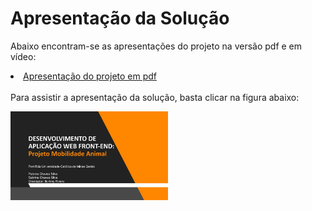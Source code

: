 # Apresentação da Solução
Abaixo encontram-se as apresentações do projeto na versão pdf e em vídeo:

<li><a href="Apresentação Mobilidade Animal.pdf">Apresentação do projeto em pdf</a></li>
<br>
Para assistir a apresentação da solução, basta clicar na figura abaixo:

[<img src="img/capavideo.jpg" width="50%">](https://youtu.be/LbE9L_fq19E)
